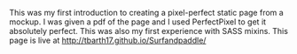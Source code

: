 This was my first introduction to creating a pixel-perfect static page from a mockup. I was given a pdf of the page and I used PerfectPixel to get it absolutely perfect. This was also my first experience with SASS mixins.
This page is live at http://tbarth17.github.io/Surfandpaddle/
